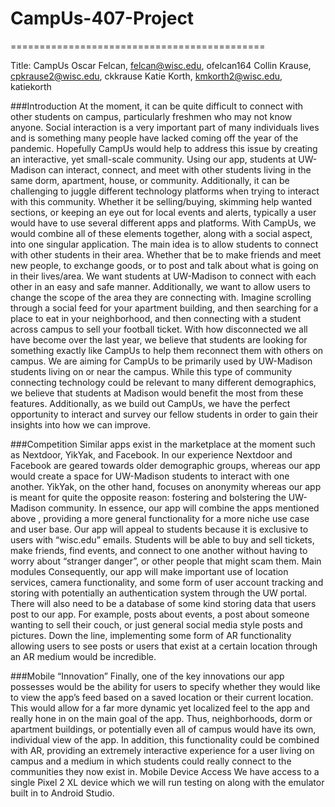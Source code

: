 # CampUs-407-Project
============================================

Title: CampUs
Oscar Felcan, felcan@wisc.edu, ofelcan164
Collin Krause, cpkrause2@wisc.edu, ckkrause
Katie Korth, kmkorth2@wisc.edu, katiekorth

###Introduction
At the moment, it can be quite difficult to connect with other students on campus, particularly freshmen who may not know anyone. Social interaction is a very important part of many individuals lives and is something many people have lacked coming off the year of the pandemic. Hopefully CampUs would help to address this issue by creating an interactive, yet small-scale community. Using our app, students at UW-Madison can interact, connect, and meet with other students living in the same dorm, apartment, house, or community. Additionally, it can be challenging to juggle different technology platforms when trying to interact with this community. Whether it be selling/buying, skimming help wanted sections, or keeping an eye out for local events and alerts, typically a user would have to use several different apps and platforms. With CampUs, we would combine all of these elements together, along with a social aspect, into one singular application. 
The main idea is to allow students to connect with other students in their area. Whether that be to make friends and meet new people, to exchange goods, or to post and talk about what is going on in their lives/area. We want students at UW-Madison to connect with each other in an easy and safe manner. Additionally, we want to allow users to change the scope of the area they are connecting with. Imagine scrolling through a social feed for your apartment building, and then searching for a place to eat in your neighborhood, and then connecting with a student across campus to sell your football ticket. With how disconnected we all have become over the last year, we believe that students are looking for something exactly like CampUs  to help them reconnect them with others on campus. 
We are aiming for CampUs to be primarily used by UW-Madison students living on or near the campus. While this type of community connecting technology could be relevant to many different demographics, we believe that students at Madison would benefit the most from these features. Additionally, as we build out CampUs, we have the perfect opportunity to interact and survey our fellow students in order to gain their insights into how we can improve.

###Competition
Similar apps exist in the marketplace at the moment such as Nextdoor, YikYak, and Facebook. In our experience Nextdoor and Facebook are geared towards older demographic groups, whereas our app would create a space for UW-Madison students to interact with one another. YikYak, on the other hand, focuses on anonymity whereas our app is meant for quite the opposite reason: fostering and bolstering the UW-Madison community. In essence, our app will combine the apps mentioned above , providing a more general functionality for a more niche use case and user base. Our app will appeal to students because it is exclusive to users with “wisc.edu” emails. Students will be able to buy and sell tickets, make friends, find events, and connect to one another without having to worry about “stranger danger”, or other people that might scam them.
Main modules
Consequently, our app will make important use of location services, camera functionality, and some form of user account tracking and storing with potentially an authentication system through the UW portal. There will also need to be a database of some kind storing data that users post to our app. For example, posts about events, a post about someone wanting to sell their couch, or just general social media style posts and pictures. Down the line, implementing some form of AR functionality allowing users to see posts or users that exist at a certain location through an AR medium would be incredible.

###Mobile “Innovation”
Finally, one of the key innovations our app possesses would be the ability for users to specify whether they would like to view the app’s feed based on a saved location or their current location. This would allow for a far more dynamic yet localized feel to the app and really hone in on the main goal of the app. Thus, neighborhoods, dorm or apartment buildings, or potentially even all of campus would have its own, individual view of the app. In addition, this functionality could be combined with AR, providing an extremely interactive experience for a user living on campus and a medium in which students could really connect to the communities they now exist in.
Mobile Device Access
We have access to a single Pixel 2 XL device which we will run testing on along with the emulator built in to Android Studio.
 
